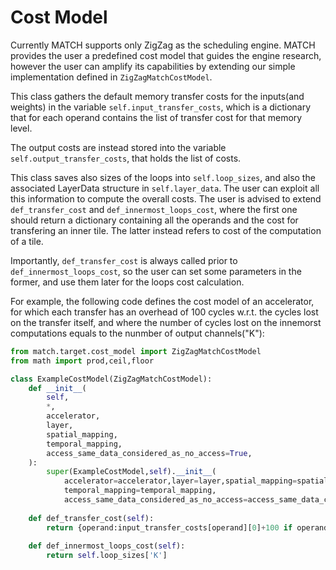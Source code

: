 # Cost Model

Currently MATCH supports only ZigZag as the scheduling engine. MATCH provides the user a predefined cost model that guides the engine research, however the user can amplify its capabilities by extending our simple implementation defined in `ZigZagMatchCostModel`.

This class gathers the default memory transfer costs for the inputs(and weights) in the variable `self.input_transfer_costs`, which is a dictionary that for each operand contains the list of transfer cost for that memory level.

The output costs are instead stored into the variable `self.output_transfer_costs`, that holds the list of costs.

This class saves also sizes of the loops into `self.loop_sizes`, and also the associated LayerData structure in `self.layer_data`. The user can exploit all this information to compute the overall costs. The user is advised to extend `def_transfer_cost` and `def_innermost_loops_cost`, where the first one should return a dictionary containing all the operands and the cost for transfering an inner tile. The latter instead refers to cost of the computation of a tile.

Importantly, `def_transfer_cost` is always called prior to `def_innermost_loops_cost`, so the user can set some parameters in the former, and use them later for the loops cost calculation.

For example, the following code defines the cost model of an accelerator, for which each transfer has an overhead of 100 cycles w.r.t. the cycles lost on the transfer itself, and where the number of cycles lost on the innemorst computations equals to the nunmber of output channels("K"):
```python
from match.target.cost_model import ZigZagMatchCostModel
from math import prod,ceil,floor

class ExampleCostModel(ZigZagMatchCostModel):
    def __init__(
        self,
        *,
        accelerator,
        layer,
        spatial_mapping,
        temporal_mapping,
        access_same_data_considered_as_no_access=True,
    ):
        super(ExampleCostModel,self).__init__(
            accelerator=accelerator,layer=layer,spatial_mapping=spatial_mapping,
            temporal_mapping=temporal_mapping,
            access_same_data_considered_as_no_access=access_same_data_considered_as_no_access)
    
    def def_transfer_cost(self):
        return {operand:input_transfer_costs[operand][0]+100 if operand!="O" else self.self.output_transfer_costs[0]+100 for operand in self.operands}
    
    def def_innermost_loops_cost(self):
        return self.loop_sizes['K']
```